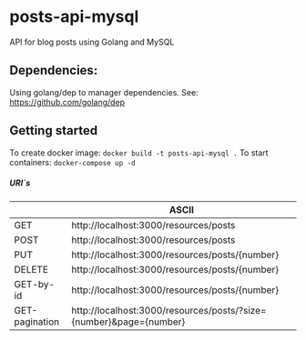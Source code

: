 # posts-api-mysql
API for blog posts using Golang and MySQL

## Dependencies:
Using golang/dep to manager dependencies. See: https://github.com/golang/dep

## Getting started
  To create docker image: `docker build -t posts-api-mysql .`
  To start containers: `docker-compose up -d`

##### URI`s
|                |ASCII                         |
|----------------|-------------------------------|
|GET|http://localhost:3000/resources/posts|
|POST|http://localhost:3000/resources/posts            |
|PUT|http://localhost:3000/resources/posts/{number}|
|DELETE|http://localhost:3000/resources/posts/{number}|
|GET-by-id|http://localhost:3000/resources/posts/{number}|
|GET-pagination|http://localhost:3000/resources/posts/?size={number}&page={number}|


